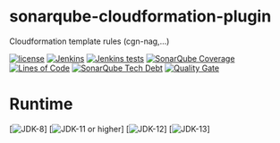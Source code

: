 # sonarqube-cloudformation-plugin
Cloudformation template rules (cgn-nag,...)

[![license](https://img.shields.io/github/license/Hack23/sonar-cloudformation-plugin.svg)](https://raw.githubusercontent.com/Hack23/sonarqube-cloudformation-plugin/master/LICENSE.txt)
[![Jenkins](https://img.shields.io/jenkins/s/https://www.hack23.com/jenkins/view/Tools/job/sonarqube-cloudformation-plugin.svg)](https://www.hack23.com/jenkins/view/Tools/job/sonarqube-cloudformation-plugin/)
[![Jenkins tests](https://img.shields.io/jenkins/t/https://www.hack23.com/jenkins/view/Tools/job/sonarqube-cloudformation-plugin.svg)](https://www.hack23.com/jenkins/view/Tools/job/sonarqube-cloudformation-plugin/lastCompletedBuild/testReport/)
[![SonarQube Coverage](https://www.hack23.com/sonar/api/badges/measure?key=com.hack23.sonar%3Asonar-cloudformation-plugin&metric=coverage)](https://www.hack23.com/sonar/component_measures/domain/Coverage?id=com.hack23.sonar%3Asonar-cloudformation-plugin)
[![Lines of Code](https://www.hack23.com/sonar/api/project_badges/measure?project=com.hack23.sonar%3Asonar-cloudformation-plugin&metric=ncloc)](https://www.hack23.com/sonar/dashboard?id=com.hack23.sonar%3Asonar-cloudformation-plugin)
[![SonarQube Tech Debt](https://www.hack23.com/sonar/api/badges/measure?key=com.hack23.sonar%3Asonar-cloudformation-plugin&metric=sqale_debt_ratio)](https://www.hack23.com/sonar/component_measures?id=com.hack23.sonar%3Asonar-cloudformation-plugin)
[![Quality Gate](https://www.hack23.com/sonar/api/project_badges/measure?project=com.hack23.sonar%3Asonar-cloudformation-plugin&metric=alert_status)](https://www.hack23.com/sonar/dashboard?id=com.hack23.sonar%3Asonar-cloudformation-plugin)


# Runtime

[![JDK-8](https://img.shields.io/badge/jdk-8-green.svg)]
[![JDK-11 or higher](https://img.shields.io/badge/jdk-11-orange.svg)]
[![JDK-12](https://img.shields.io/badge/jdk-12-orange.svg)]
[![JDK-13](https://img.shields.io/badge/jdk-13-orange.svg)]
